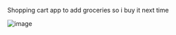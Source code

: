 Shopping cart app to add groceries so i buy it next time


![image](https://github.com/user-attachments/assets/0fc32632-12a1-4b87-ac27-b8be605efa50)


